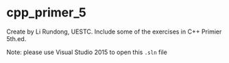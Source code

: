 # cpp_primer_5
Create by Li Rundong, UESTC.
Include some of the exercises in C++ Primier 5th.ed.

Note: please use Visual Studio 2015 to open this `.sln` file
